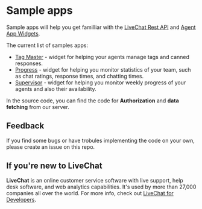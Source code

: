 # Sample apps

Sample apps will help you get familliar with the [LiveChat Rest API]((https://docs.livechatinc.com/rest-api/)) and [Agent App Widgets](https://docs.livechatinc.com/agent-app-widgets/).

The current list of samples apps:

- [Tag Master](https://github.com/livechat/sample-apps/tree/master/Tag%20Master) - widget for helping your agents manage tags and canned responses.
- [Progress](https://github.com/livechat/sample-apps/tree/master/progress) - widget for helping you monitor statistics of your team, such as chat ratings, response times, and chatting times.
- [Supervisor](https://github.com/livechat/sample-apps/tree/master/supervisor) - widget for helping you monitor weekly progress of your agents and also their availability.

In the source code, you can find the code for **Authorization** and **data fetching** from our server.

## Feedback
If you find some bugs or have trobules implementing the code on your own, please create an issue on this repo.

## If you're new to LiveChat

**LiveChat** is an online customer service software with live support, help desk software, and web analytics capabilities. It's used by more than 27,000 companies all over the world. For more info, check out [LiveChat for Developers](https://developers.livechatinc.com/).



